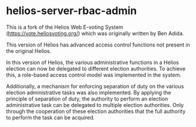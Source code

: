 # helios-server-rbac-admin
This is a fork of the Helios Web E-voting System (https://vote.heliosvoting.org/) which was originally written by Ben Adida. 

This version of Helios has advanced access control functions not present in the original Helios. 

In this version of Helios, the various administrative functions in a Helios election can now be delegated to different election authorities. To achieve this, a role-based access control model was implemented in the system. 

Additionally, a mechanism for enforcing separation of duty on the various election administrative tasks was also implemented. By applying the principle of separation of duty, the authority to perform an election administrative task can be delegated to multiple election authorities. Only through the cooperation of these election authorities that the full authority to perform the task can be acquired. 
